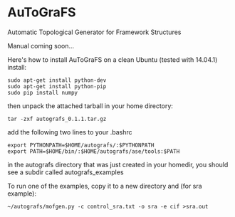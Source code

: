AuToGraFS
=========

Automatic Topological Generator for Framework Structures

Manual coming soon...

Here's how to install AuToGraFS on a clean Ubuntu (tested with 14.04.1) install:
```
sudo apt-get install python-dev
sudo apt-get install python-pip
sudo pip install numpy
```
then unpack the attached tarball in your home directory:
```
tar -zxf autografs_0.1.1.tar.gz
```

add the following two lines to your .bashrc
```
export PYTHONPATH=$HOME/autografs/:$PYTHONPATH
export PATH=$HOME/bin/:$HOME/autografs/ase/tools:$PATH
```
in the autografs directory that was just created in your homedir, you should see a subdir called autografs_examples

To run one of the examples, copy it to a new directory and (for sra example):
```
~/autografs/mofgen.py -c control_sra.txt -o sra -e cif >sra.out
```

